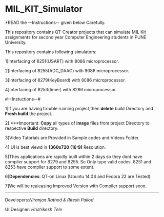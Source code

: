 # MIL_KIT_Simulator

*READ the --Instructions-- given below Carefully.

This repository contains QT-Creator projects that can simulate MIL Kit assignments 
for second year  Computer Engineering students in PUNE University.

This repository contains following simulators:

1]Interfacing of 8251(USART) with 8086 microprocessor.

2]Interfacing of 8255(ADC_DAAC) with 8086 microprocessor.

3]Interfacing of 8279(KeyBoard) with 8086 microprocessor.

4]Interfacing of 8253(timer) with 8286 microprocessor.



#--Instuctions--#

1]If you are having trouble running project,then **delete** build Directory and **Fresh build** the project.

2] ***Important: **Copy** all types of **image** files from project Directory to respective **Build** directory.

3]Video Tutorials are Provided in Sample codes and Videos Folder.

4] UI is best viewd in **1360x720 (16:9)** Resolution.

5]Thes applications are rapidly built within 2 days so they dont have compiler support for 8279 and 8255.
  So Only type valid codes. 8251 and 8253 have compiler support to some extent. 
  
6]**Dependencies**: QT-on Linux (Ubuntu 14.04 and Fedora 22 are Tested)

7]We will be realeasing Improved Version with Compiler support soon.






-------------------------------------------------------------------
Developers:*Niranjan Rathod & Ritesh Pallod.*

UI Designer: *Hrishikesh Tele*
